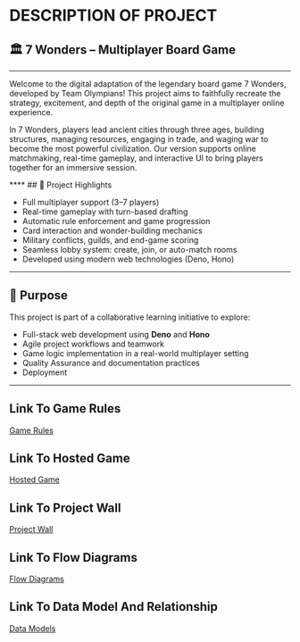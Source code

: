 # DESCRIPTION OF PROJECT

## 🏛️ 7 Wonders – Multiplayer Board Game 
****
<p>
Welcome to the digital adaptation of the legendary board game 7 Wonders, developed by Team Olympians!  
This project aims to faithfully recreate the strategy, excitement, and depth of the original game in a multiplayer online experience.</p>
<p>In 7 Wonders, players lead ancient cities through three ages, building structures, managing resources, engaging in trade, and waging war to become the most powerful civilization. Our version supports online matchmaking, real-time gameplay, and interactive UI to bring players together for an immersive session.</p>
****
## 🎯 Project Highlights

- Full multiplayer support (3–7 players)
- Real-time gameplay with turn-based drafting
- Automatic rule enforcement and game progression
- Card interaction and wonder-building mechanics
- Military conflicts, guilds, and end-game scoring
- Seamless lobby system: create, join, or auto-match rooms
- Developed using modern web technologies (Deno, Hono)
---

## 🚀 Purpose

This project is part of a collaborative learning initiative to explore:
- Full-stack web development using **Deno** and **Hono**
- Agile project workflows and teamwork
- Game logic implementation in a real-world multiplayer setting
- Quality Assurance and documentation practices
- Deployment
---


## Link To Game **Rules**
[Game Rules](./project-resources/7-Wonders-Rulebook-EN.pdf)


## Link To Hosted Game
[Hosted Game]()


## Link To Project Wall
[Project Wall]()


## Link To Flow Diagrams
[Flow Diagrams]()


## Link To Data Model And Relationship
[Data Models]()

